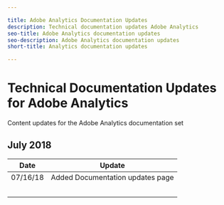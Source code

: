 ```yaml
---

title: Adobe Analytics Documentation Updates
description: Technical documentation updates Adobe Analytics
seo-title: Adobe Analytics documentation updates
seo-description: Adobe Analytics documentation updates
short-title: Analytics documentation updates

---
```


# Technical Documentation Updates for Adobe Analytics

Content updates for the Adobe Analytics documentation set

## July 2018

| Date     | Update                           |
|----------|----------------------------------|
| 07/16/18 | Added Documentation updates page |
|          |                                  |
|          |                                  |
|          |                                  |
|          |                                  |
|          |                                  |
